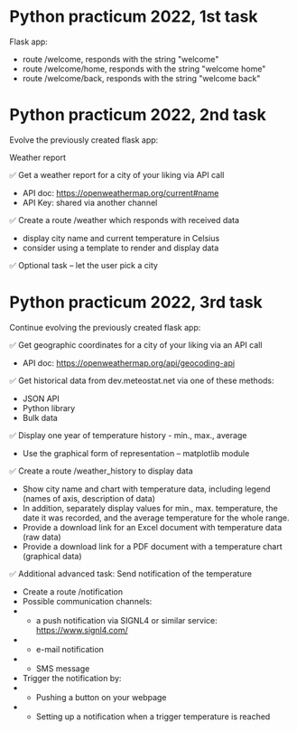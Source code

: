 # Python practicum 2022, 1st task
Flask app:
* route /welcome, responds with the string "welcome" 
* route /welcome/home, responds with the string "welcome home" 
* route /welcome/back, responds with the string "welcome back"

# Python practicum 2022, 2nd task
Evolve the previously created flask app:

Weather report

✅ Get a weather report for a city of your liking via API call
* API doc: https://openweathermap.org/current#name
* API Key: shared via another channel

✅ Create a route /weather which responds with received data
* display city name and current temperature in Celsius
* consider using a template to render and display data

✅ Optional task – let the user pick a city

# Python practicum 2022, 3rd task
Continue evolving the previously created flask app:

✅ Get geographic coordinates for a city of your liking via an API call
* API doc: https://openweathermap.org/api/geocoding-api

✅ Get historical data from dev.meteostat.net via one of these methods:
* JSON API
* Python library
* Bulk data

✅ Display one year of temperature history - min., max., average
* Use the graphical form of representation – matplotlib module

✅ Create a route /weather_history to display data
* Show city name and chart with temperature data, including legend (names of axis, description of data)
* In addition, separately display values for min., max. temperature, the date it was recorded, and the average temperature for the whole range.
* Provide a download link for an Excel document with temperature data (raw data)
* Provide a download link for a PDF document with a temperature chart (graphical data)

✅ Additional advanced task: Send notification of the temperature
* Create a route /notification
* Possible communication channels:
* * a push notification via SIGNL4 or similar service: https://www.signl4.com/
* * e-mail notification
* * SMS message
* Trigger the notification by:
* * Pushing a button on your webpage
* * Setting up a notification when a trigger temperature is reached
